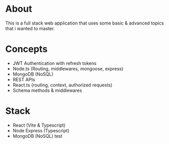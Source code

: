 # About

This is a full stack web application that uses some basic & advanced topics that i wanted to master.

# Concepts

- JWT Authentication with refresh tokens
- Node.ts (Routing, middlewares, mongoose, express)
- MongoDB (NoSQL)
- REST APIs
- React.ts (routing, context, authorized requests)
- Schema methods & middlewares

# Stack

- React (Vite & Typescript)
- Node Express (Typescript)
- MongoDB (NoSQL)
  test
